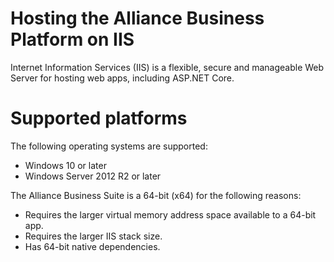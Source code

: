 # Hosting the Alliance Business Platform on IIS

Internet Information Services (IIS) is a flexible, secure and manageable Web Server for hosting web apps, including ASP.NET Core.

# Supported platforms
The following operating systems are supported:

- Windows 10 or later
- Windows Server 2012 R2 or later

The Alliance Business Suite is a 64-bit (x64) for the following reasons:

- Requires the larger virtual memory address space available to a 64-bit app.
- Requires the larger IIS stack size.
- Has 64-bit native dependencies.